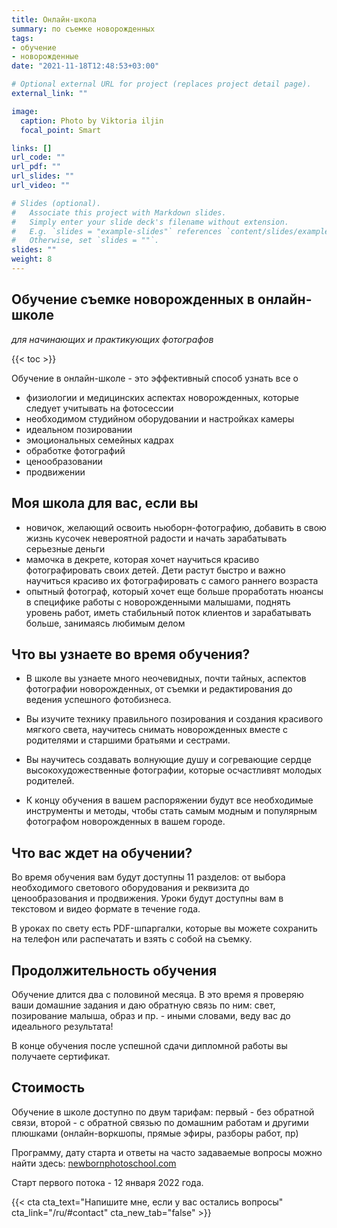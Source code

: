 ```yaml
---
title: Онлайн-школа
summary: по съемке новорожденных
tags:
- обучение 
- новорожденные
date: "2021-11-18T12:48:53+03:00"

# Optional external URL for project (replaces project detail page).
external_link: ""

image:
  caption: Photo by Viktoria iljin
  focal_point: Smart

links: []
url_code: ""
url_pdf: ""
url_slides: ""
url_video: ""

# Slides (optional).
#   Associate this project with Markdown slides.
#   Simply enter your slide deck's filename without extension.
#   E.g. `slides = "example-slides"` references `content/slides/example-slides.md`.
#   Otherwise, set `slides = ""`.
slides: ""
weight: 8
---
```

## Обучение съемке новорожденных в онлайн-школе
_для начинающих и практикующих фотографов_

{{< toc >}}

Обучение в онлайн-школе - это эффективный способ узнать все о

- физиологии и медицинских аспектах новорожденных, которые следует учитывать на фотосессии
- необходимом студийном оборудовании и настройках камеры
- идеальном позировании 
- эмоциональных семейных кадрах
- обработке фотографий
- ценообразовании
- продвижении

## Моя школа для вас, если вы
- новичок, желающий освоить ньюборн-фотографию, добавить в свою жизнь кусочек невероятной радости и начать зарабатывать серьезные деньги
- мамочка в декрете, которая хочет научиться красиво фотографировать своих детей. Дети растут быстро и важно научиться красиво их фотографировать с самого раннего возраста
- опытный фотограф, который хочет еще больше проработать нюансы в специфике работы с новорожденными малышами, поднять уровень работ, иметь стабильный поток клиентов и зарабатывать больше, занимаясь любимым делом

## Что вы узнаете во время обучения?
- В школе вы узнаете много неочевидных, почти тайных, аспектов фотографии новорожденных, от съемки и редактирования до ведения успешного фотобизнеса.

- Вы изучите технику правильного позирования и создания красивого мягкого света, научитесь снимать новорожденных вместе с родителями и старшими братьями и сестрами.

- Вы научитесь создавать волнующие душу и согревающие сердце высокохудожественные фотографии, которые осчастливят молодых родителей.

- К концу обучения в вашем распоряжении будут все необходимые инструменты и методы, чтобы стать самым модным и популярным фотографом новорожденных в вашем городе.

## Что вас ждет на обучении?
Во время обучения вам будут доступны 11 разделов: от выбора необходимого светового оборудования и реквизита до ценообразования и продвижения. Уроки будут доступны вам в текстовом и видео формате в течение года. 

В уроках по свету есть PDF-шпаргалки, которые вы можете сохранить на телефон или распечатать и взять с собой на съемку. 

## Продолжительность обучения
Обучение длится два с половиной месяца. В это время я проверяю ваши домашние задания и даю обратную связь по ним: свет, позирование малыша, образ и пр. - иными словами, веду вас до идеального результата!

В конце обучения после успешной сдачи дипломной работы вы получаете сертификат.

## Стоимость
Обучение в школе доступно по двум тарифам: первый - без обратной связи, второй - с обратной связью по домашним работам и другими плюшками (онлайн-воркшопы, прямые эфиры, разборы работ, пр)

Программу, дату старта и ответы на часто задаваемые вопросы можно найти здесь: [newbornphotoschool.com](https://newbornphotoschool.com/bfeu)

Старт первого потока - 12 января 2022 года.

{{< cta cta_text="Напишите мне, если у вас остались вопросы" cta_link="/ru/#contact" cta_new_tab="false" >}}